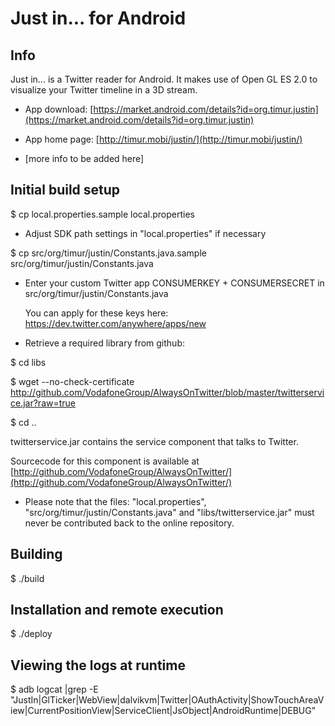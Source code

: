 
Just in... for Android
======================

Info
----

Just in... is a Twitter reader for Android. It makes use of Open GL ES 2.0 to visualize your Twitter timeline in a 3D stream.

- App download: [https://market.android.com/details?id=org.timur.justin](https://market.android.com/details?id=org.timur.justin)

- App home page: [http://timur.mobi/justin/](http://timur.mobi/justin/)

- [more info to be added here]


Initial build setup
-------------------

$ cp local.properties.sample local.properties

- Adjust SDK path settings in "local.properties" if necessary

$ cp src/org/timur/justin/Constants.java.sample src/org/timur/justin/Constants.java

- Enter your custom Twitter app CONSUMERKEY + CONSUMERSECRET in 
  src/org/timur/justin/Constants.java
  
  You can apply for these keys here: https://dev.twitter.com/anywhere/apps/new

- Retrieve a required library from github:
  
$ cd libs

$ wget --no-check-certificate http://github.com/VodafoneGroup/AlwaysOnTwitter/blob/master/twitterservice.jar?raw=true

$ cd ..

  twitterservice.jar contains the service component that talks to Twitter.
  
  Sourcecode for this component is available at [http://github.com/VodafoneGroup/AlwaysOnTwitter/](http://github.com/VodafoneGroup/AlwaysOnTwitter/)
  
- Please note that the files: "local.properties", "src/org/timur/justin/Constants.java" and "libs/twitterservice.jar"
  must never be contributed back to the online repository.


Building
--------

$ ./build


Installation and remote execution
---------------------------------

$ ./deploy


Viewing the logs at runtime
---------------------------

$ adb logcat |grep -E "JustIn|GlTicker|WebView|dalvikvm|Twitter|OAuthActivity|ShowTouchAreaView|CurrentPositionView|ServiceClient|JsObject|AndroidRuntime|DEBUG"


